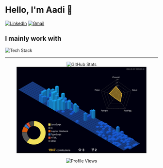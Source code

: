 # Hello, I'm Aadi 👋
  
<a href="https://www.linkedin.com/in/aadijoshi-india"><img src="https://skillicons.dev/icons?i=linkedin" alt="LinkedIn" width="40" /></a> <a href="mailto:toaadijoshi@gmail.com"><img src="https://skillicons.dev/icons?i=gmail" alt="Gmail" width="40" /></a>


  
  ## I mainly work with
  
  <img src="https://skillicons.dev/icons?i=mongodb,react,nodejs,python,tailwind,flutter,blender" alt="Tech Stack" />
<hr>

  <div align="center">
  <img src="https://github-readme-stats.vercel.app/api?username=aadi-joshi&show_icons=true&theme=react&bg_color=151515&border_color=3a3a3a&title_color=61dbfb&text_color=c9cacc&icon_color=8cc84b" alt="GitHub Stats" />

  <img src="./profile-3d-contrib/profile-night-view.svg" alt="3D Contribution Graph" width="85%" />

  ![Profile Views](https://komarev.com/ghpvc/?username=aadi-joshi&style=flat-square&color=8cc84b)
</div>

